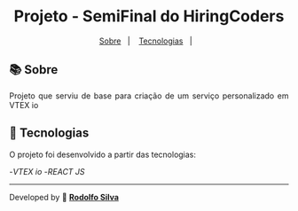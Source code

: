 <h1 align="center"> 
    Projeto - SemiFinal do HiringCoders
</h1>

<p align="center">
  <a href="#-sobre">Sobre</a>&nbsp;&nbsp;&nbsp;|&nbsp;&nbsp;&nbsp;
   <a href="#-Tecnologias">Tecnologias</a>&nbsp;&nbsp;&nbsp;|&nbsp;&nbsp;&nbsp;

</p>


## 📚 Sobre

<p align="justify">Projeto que serviu de base para criação de um serviço personalizado em VTEX io </p>
                                  

## 🚀 Tecnologias

O projeto foi desenvolvido a partir das tecnologias:

-*VTEX io*
-*REACT JS* 

--------------

Developed by 🍁 [**Rodolfo Silva**](https://github.com/Jrodolfosilva)
